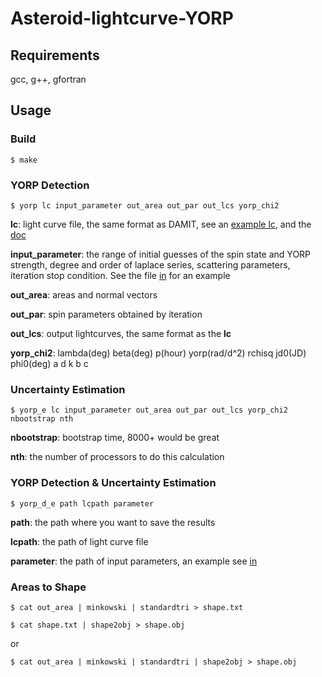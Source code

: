 # Asteroid-lightcurve-YORP

## Requirements

gcc, g++, gfortran

## Usage

### Build

    $ make

### YORP Detection

    $ yorp lc input_parameter out_area out_par out_lcs yorp_chi2
**lc**: light curve file, the same format as DAMIT, see an [example lc](https://astro.troja.mff.cuni.cz/projects/damit/LightCurves/exportAllForAsteroid/208/plaintext/A208.lc.txt), and the [doc](https://github.com/fsh1201/Asteroid-lightcurve-YORP/blob/main/convexinv_doc.pdf)

**input_parameter**: the range of initial guesses of the spin state and YORP strength, degree and order of laplace series, scattering parameters, iteration stop condition. See the file [in](https://github.com/fsh1201/Asteroid-lightcurve-YORP/blob/main/in) for an example

**out_area**: areas and normal vectors

**out_par**: spin parameters obtained by iteration

**out_lcs**: output lightcurves, the same format as the **lc**

**yorp_chi2**: lambda(deg) beta(deg) p(hour) yorp(rad/d^2) rchisq jd0(JD) phi0(deg) a d k b c

### Uncertainty Estimation

    $ yorp_e lc input_parameter out_area out_par out_lcs yorp_chi2 nbootstrap nth

**nbootstrap**: bootstrap time, 8000+ would be great

**nth**: the number of processors to do this calculation

### YORP Detection & Uncertainty Estimation

    $ yorp_d_e path lcpath parameter
    
**path**: the path where you want to save the results

**lcpath**: the path of light curve file

**parameter**: the path of input parameters, an example see [in](https://github.com/fsh1201/Asteroid-lightcurve-YORP/blob/main/in)

### Areas to Shape

    $ cat out_area | minkowski | standardtri > shape.txt

    $ cat shape.txt | shape2obj > shape.obj

or

    $ cat out_area | minkowski | standardtri | shape2obj > shape.obj
